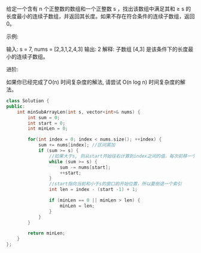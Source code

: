 给定一个含有 n 个正整数的数组和一个正整数 s ，找出该数组中满足其和 ≥ s 的长度最小的连续子数组，并返回其长度。如果不存在符合条件的连续子数组，返回 0。

示例: 

输入: s = 7, nums = [2,3,1,2,4,3]
输出: 2
解释: 子数组 [4,3] 是该条件下的长度最小的连续子数组。


进阶:

如果你已经完成了O(n) 时间复杂度的解法, 请尝试 O(n log n) 时间复杂度的解法。

~~~cpp
class Solution {
public:
    int minSubArrayLen(int s, vector<int>& nums) {
        int sum = 0;
        int start = 0;
        int minLen = 0;

        for(int index = 0; index < nums.size(); ++index) {
            sum += nums[index]; //区间累加
            if (sum >= s) {
                //如果大于s, 则从start开始往右计算到index之间的值，每次前移一个
                while (sum >= s) {
                    sum -= nums[start];
                    ++start;
                }
                //start指向当前和小于s的窗口的开始位置，所以要倒退一个索引
                int len = index - (start -1) + 1;

                if (minLen == 0 || minLen > len) {
                    minLen = len;
                }
            }
        }

        return minLen;
    }
};
~~~